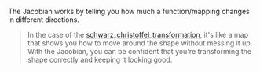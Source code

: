 The Jacobian  works by telling you how much a function/mapping changes in different directions. 

> In the case of the [schwarz_christoffel_transformation](schwarz_christoffel_transformation.md), it's like a map that shows you how to move around the shape without messing it up. With the Jacobian, you can be confident that you're transforming the shape correctly and keeping it looking good.

